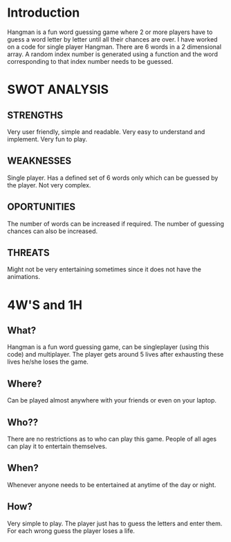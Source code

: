 # Introduction
Hangman is a fun word guessing game where 2 or more players have to guess a word letter by letter until all their chances are over. I have worked on a code for single player Hangman. There are 6 words in a 2 dimensional array. A random index number is generated using a function and the word corresponding to that index number needs to be guessed.
# SWOT ANALYSIS
## STRENGTHS
Very user friendly, simple and readable. Very easy to understand and implement. Very fun to play.
## WEAKNESSES
Single player. Has a defined set of 6 words only which can be guessed by the player. Not very complex. 
## OPORTUNITIES
The number of words can be increased if required. The number of guessing chances can also be increased.
## THREATS
Might not be very entertaining sometimes since it does not have the animations.
# 4W'S and 1H
## What?
Hangman is a fun word guessing game, can be singleplayer (using this code) and multiplayer. The player gets around 5 lives after exhausting these lives he/she loses the game.
## Where?
Can be played almost anywhere with your friends or even on your laptop.
## Who??
There are no restrictions as to who can play this game. People of all ages can play it to entertain themselves.
## When?
Whenever anyone needs to be entertained at anytime of the day or night.
## How?
Very simple to play. The player just has to guess the letters and enter them. For each wrong guess the player loses a life.

